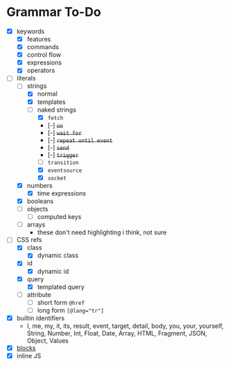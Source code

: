 
# Grammar To-Do

- [X] keywords
    - [X] features
    - [X] commands
    - [X] control flow
    - [X] expressions
    - [X] operators
- [ ] literals
    - [ ] strings
        - [X] normal
        - [X] templates
        - [ ] naked strings
            - [X] `fetch`
            - [-] ~~`on`~~
            - [-] ~~`wait for`~~
            - [-] ~~`repeat until event`~~
            - [-] ~~`send`~~
            - [-] ~~`trigger`~~
            - [ ] `transition`
            - [X] `eventsource`
            - [X] `socket`
    - [X] numbers
        - [X] time expressions
    - [X] booleans
    - [ ] objects
        - [ ] computed keys
    - [ ] arrays
        - these don't need highlighting i think, not sure
- [ ] CSS refs
    - [X] class
        - [X] dynamic class
    - [X] id
        - [X] dynamic id
    - [X] query
        - [X] templated query
    - [ ] attribute
        - [ ] short form `@href`
        - [ ] long form `[@lang="tr"]`
- [X] builtin identifiers
    - I, me, my, it, its, result, event, target, detail, body, you, your, yourself, String, Number, Int, Float, Date, Array, HTML, Fragment, JSON, Object, Values
- [X] [blocks](https://hyperscript.org/expressions/block-literal)
- [X] inline JS
